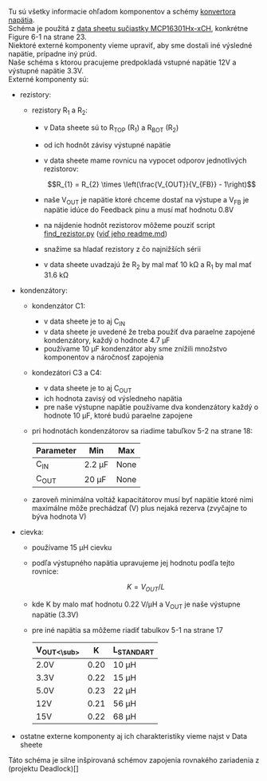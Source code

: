 Tu sú všetky informacie ohľadom komponentov a schémy [konvertora napätia](power_suply_schematic_1.kicad_sch).  
Schéma je použitá z [data sheetu sučiastky MCP16301Hx-xCH](Data_sheet.pdf), konkrétne Figure 6-1 na strane 23.   
Niektoré externé komponenty vieme upraviť, aby sme dostali iné výsledné napätie, prípadne iný prúd.    
Naše schéma s ktorou pracujeme predpokladá vstupné napätie 12V a výstupné napätie 3.3V.  
Externé komponenty sú:
- rezistory:
  - rezistory R<sub>1</sub> a R<sub>2</sub>:
    - v Data sheete sú to R<sub>TOP</sub> (R<sub>1</sub>) a R<sub>BOT</sub> (R<sub>2</sub>) 
    - od ich hodnôt závisy výstupné napätie
    - v data sheete mame rovnicu na vypocet odporov jednotlivých rezistorov:

      $$R_{1} = R_{2} \times \left(\frac{V_{OUT}}{V_{FB}} - 1\right)$$
    - naše V<sub>OUT</sub> je napätie ktoré chceme dostať na výstupe a V<sub>FB</sub> je napätie idúce do Feedback pinu a musí mať hodnotu 0.8V
    - na nájdenie hodnôt rezistorov môžeme pouziť script [find_rezistor.py](find_rezistor/find_rezistor.py) ([viď jeho readme.md](find_rezistor/README.md))
    - snažíme sa hladať rezistory z čo najnižších sérii
    - v data sheete uvadzajú že R<sub>2</sub> by mal mať 10 kΩ a R<sub>1</sub> by mal mať 31.6 kΩ
  
- kondenzátory:
  - kondenzátor C1:
    - v data sheete je to aj C<sub>IN</sub>
    - v data sheete je uvedené že treba použiť dva paraelne zapojené kondenzátory, každý o hodnote 4.7 µF
    - používame 10 µF kondenzátor aby sme znížili množstvo komponentov a náročnosť zapojenia
  - kondezátori C3 a C4:
    - v data sheete je to aj C<sub>OUT</sub>
    - ich hodnota zavisý od výsledneho napätia
    - pre naše výstupne napätie používame dva kondenzátory každý o hodnote 10 µF, ktoré budú paraelne zapojene
  - pri hodnotách kondenzátorov sa riadime tabuľkov 5-2 na strane 18:  

    |Parameter | Min | Max|  
    |------|--------|-------|  
    |C<sub>IN</sub>| 2.2 µF | None|  
    |C<sub>OUT</sub>| 20 µF | None|  
  - zaroveň minimálna voltáž kapacitátorov musí byť napätie ktoré nimi maximálne môže prechádzať (V) plus nejaká rezerva (zvyčajne to býva hodnota V)

- cievka:
  - používame 15 µH cievku
  - podľa výstupného napätia upravujeme jej hodnotu podľa tejto rovnice:

    $$K = V_{OUT}/L$$
  - kde K by malo mať hodnotu 0.22 V/µH a V<sub>OUT</sub> je naše výstupne napätie (3.3V)
  - pre iné napätia sa môžeme riadiť tabulkov 5-1 na strane 17
  
    |V<sub>OUT<\sub> | K | L<sub>STANDART</sub>|  
    |------|--------|-------|
    |2.0V|0.20|10 µH|
    |3.3V|0.22|15 µH|
    |5.0V|0.23|22 µH|
    |12V|0.21|56 µH|
    |15V|0.22|68 µH|
    
- ostatne externe komponenty aj ich charakteristiky vieme najst v Data sheete
 
    
Táto schéma je silne inšpirovaná schémov zapojenia rovnakého zariadenia z (projektu Deadlock)[]
